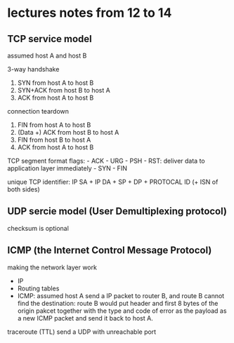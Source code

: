 # lectures notes from 12 to 14

## TCP service model

assumed host A and host B

3-way handshake
1. SYN from host A to host B
2. SYN+ACK from host B to host A
3. ACK from host A to host B

connection teardown
1. FIN from host A to host B
2. (Data +) ACK from host B to host A
3. FIN from host B to host A
4. ACK from host A to host B

TCP segment format
flags:
    - ACK
    - URG
    - PSH
    - RST: deliver data to application layer immediately
    - SYN
    - FIN

unique TCP identifier:
    IP SA + IP DA + SP + DP + PROTOCAL ID (+ ISN of both sides)

## UDP sercie model (User Demultiplexing protocol)
checksum is optional

## ICMP (the Internet Control Message Protocol)

making the network layer work
- IP
- Routing tables
- ICMP:
  assumed host A send a IP packet to router B, and route B cannot find the destination: route B would put header and first 8 bytes of the origin pakcet together with the type and code of error as the payload as a new ICMP packet and send it back to host A.

traceroute (TTL)
send a UDP with unreachable port